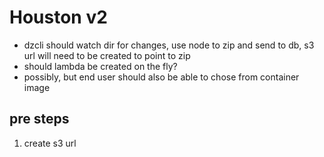 # Houston v2

- dzcli should watch dir for changes, use node to zip and send to db, s3 url will need to be created to point to zip
- should lambda be created on the fly?
- possibly, but end user should also be able to chose from container image

## pre steps

1. create s3 url